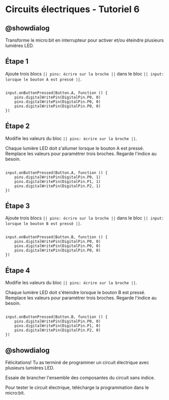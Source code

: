 # Circuits électriques - Tutoriel 6

## @showdialog

Transforme le micro:bit en interrupteur pour activer et/ou éteindre plusieurs lumières LED.

## Étape 1

Ajoute trois blocs ``|| pins: écrire sur la broche ||`` dans le bloc ``|| input: lorsque le bouton A est pressé ||``.


```blocks

input.onButtonPressed(Button.A, function () {
    pins.digitalWritePin(DigitalPin.P0, 0)
    pins.digitalWritePin(DigitalPin.P0, 0)
    pins.digitalWritePin(DigitalPin.P0, 0)
})

```

## Étape 2

Modifie les valeurs du bloc ``|| pins: écrire sur la broche ||``.

Chaque lumière LED doit s'allumer lorsque le bouton A est pressé.
Remplace les valeurs pour paramétrer trois broches.
Regarde l'indice au besoin.

```blocks

input.onButtonPressed(Button.A, function () {
    pins.digitalWritePin(DigitalPin.P0, 1)
    pins.digitalWritePin(DigitalPin.P1, 1)
    pins.digitalWritePin(DigitalPin.P2, 1)
})

```

## Étape 3

Ajoute trois blocs ``|| pins: écrire sur la broche ||`` dans le bloc ``|| input: lorsque le bouton B est pressé ||``.


```blocks

input.onButtonPressed(Button.B, function () {
    pins.digitalWritePin(DigitalPin.P0, 0)
    pins.digitalWritePin(DigitalPin.P0, 0)
    pins.digitalWritePin(DigitalPin.P0, 0)
})

```

## Étape 4

Modifie les valeurs du bloc ``|| pins: écrire sur la broche ||``.

Chaque lumière LED doit s'éteindre lorsque le bouton B est pressé.
Remplace les valeurs pour paramétrer trois broches.
Regarde l'indice au besoin.

```blocks

input.onButtonPressed(Button.B, function () {
    pins.digitalWritePin(DigitalPin.P0, 0)
    pins.digitalWritePin(DigitalPin.P1, 0)
    pins.digitalWritePin(DigitalPin.P2, 0)
})

```

## @showdialog 

Félicitations! Tu as terminé de programmer un circuit électrique avec plusieurs lumières LED.

Essaie de brancher l'ensemble des composantes du circuit sans indice.

Pour tester le circuit électrique, télécharge la programmation dans le micro:bit.
